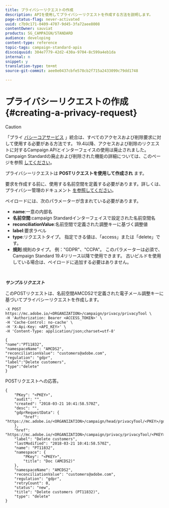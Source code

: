 ```yaml
---
title: プライバシーリクエストの作成
description: APIを使用してプライバシーリクエストを作成する方法を説明します。
page-status-flag: never-activated
uuid: c7b9c171-0409-4707-9d45-3fa72aee8008
contentOwner: sauviat
products: SG_CAMPAIGN/STANDARD
audience: developing
content-type: reference
topic-tags: campaign-standard-apis
discoiquuid: 304e7779-42d2-430a-9704-8c599a4eb1da
internal: n
snippet: y
translation-type: tm+mt
source-git-commit: aee0e0437cbfe578cb2f715a2433099c79dd1748

---
```



# プライバシーリクエストの作成 {#creating-a-privacy-request}

>[!CAUTION]
>
>「プライ [バシーコアサービス](https://adobe.io/apis/cloudplatform/gdpr.html) 」統合は、すべてのアクセスおよび削除要求に対して使用する必要がある方法です。 19.4以降、アクセスおよび削除のリクエストに対するCampaign APIとインターフェイスの使用は廃止されました。 Campaign Standardの廃止および削除された機能の詳細については、このページを参照 [してください](https://helpx.adobe.com/campaign/kb/acs-deprecated-and-removed-features.html)。

プライバシーリクエストは **POSTリクエストを使用して作成され** ます。

 要求を作成する前に、使用する名前空間を定義する必要があります。詳しくは、プライバシー管理のドキュメント [を参照してください](https://helpx.adobe.com/campaign/kb/acs-privacy.html#ManagingPrivacyRequests)。

ペイロードには、次のパラメーターが含まれている必要があります。

* **name**:一意の内部名
* **名前空間**:campaign Standardインターフェイスで設定された名前空間名
* **reconciliationValue**:名前空間で定義された調整キーに基づく調整値
* **label**:要求ラベル
* **type**:リクエストタイプ。 指定できる値は、「access」または「delete」です。
* **規則**:規則のタイプ。 例："GDPR"、"CCPA"。 このパラメーターは必須で、Campaign Standard 19.4リリース以降で使用できます。 古いビルドを使用している場合は、ペイロードに追加する必要はありません。

<br/>

***サンプルリクエスト***

このPOSTリクエストは、名前空間AMCDS2で定義された電子メール調整キーに基づいてプライバシーリクエストを作成します。

```
-X POST https://mc.adobe.io/<ORGANIZATION>/campaign/privacy/privacyTool \
-H 'Authorization: Bearer <ACCESS_TOKEN>' \
-H 'Cache-Control: no-cache' \
-H 'X-Api-Key: <API_KEY>' \
-H 'Content-Type: application/json;charset=utf-8'

{
"name":"PT11832",
"namespaceName": "AMCDS2",
"reconciliationValue": "customers@adobe.com",
"regulation": "gdpr",
"label":"Delete customers",
"type":"delete"
}
```

POSTリクエストへの応答。

```
{
    "PKey": "<PKEY>",
    "audit": "",
    "created": "2018-03-21 10:41:58.570Z",
    "desc": "",
    "gdprRequestData": {
        "href": "https://mc.adobe.io/<ORGANIZATION>/campaign/head/privacyTool/<PKEY>/gdprRequestData/"
    },
    "href": "https://mc.adobe.io/<ORGANIZATION>/campaign/privacy/privacyTool/<PKEY>",
    "label": "Delete customers",
    "lastModified": "2018-03-21 10:41:58.570Z",
    "name": "PT11832",
    "namespace": {
        "PKey": "<PKEY>",
        "title": "Doc (AMCDS2)"
    },
    "namespaceName": "AMCDS2",
    "reconciliationValue": "customers@adobe.com",
    "regulation": "gdpr",
    "retryCount": 0,
    "status": "new",
    "title": "Delete customers (PT11832)",
    "type": "delete"
}
```

